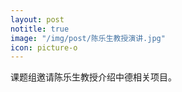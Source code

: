 ```yaml
---
layout: post
notitle: true
image: "/img/post/陈乐生教授演讲.jpg"
icon: picture-o
---
```

课题组邀请陈乐生教授介绍中德相关项目。